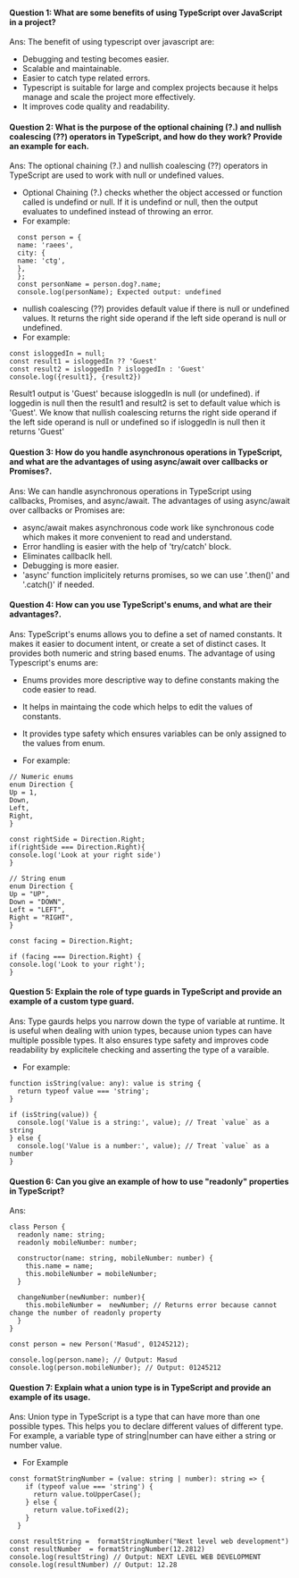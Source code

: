 #### Question 1: What are some benefits of using TypeScript over JavaScript in a project?

Ans: The benefit of using typescript over javascript are:

- Debugging and testing becomes easier.
- Scalable and maintainable.
- Easier to catch type related errors.
- Typescript is suitable for large and complex projects because it helps manage and scale the project more effectively.
- It improves code quality and readability.

#### Question 2: What is the purpose of the optional chaining (?.) and nullish coalescing (??) operators in TypeScript, and how do they work? Provide an example for each.

Ans: The optional chaining (?.) and nullish coalescing (??) operators in TypeScript are used to work with null or undefined values.

- Optional Chaining (?.) checks whether the object accessed or function called is undefind or null. If it is undefind or null, then the output evaluates to undefined instead of throwing an error.
- For example:

```
  const person = {
  name: 'raees',
  city: {
  name: 'ctg',
  },
  };
  const personName = person.dog?.name;
  console.log(personName); Expected output: undefined
```

- nullish coalescing (??) provides default value if there is null or undefined values. It returns the right side operand if the left side operand is null or undefined.
- For example:

```
const isloggedIn = null;
const result1 = isloggedIn ?? 'Guest'
const result2 = isloggedIn ? isloggedIn : 'Guest'
console.log({result1}, {result2})
```

Result1 output is 'Guest' because isloggedIn is null (or undefined). if loggedin is null then the result1 and result2 is set to default value which is 'Guest'. We know that nullish coalescing returns the right side operand if the left side operand is null or undefined so if isloggedIn is null then it returns 'Guest'

#### Question 3: How do you handle asynchronous operations in TypeScript, and what are the advantages of using async/await over callbacks or Promises?.

Ans: We can handle asynchronous operations in TypeScript using callbacks, Promises, and async/await. The advantages of using async/await over callbacks or Promises are:

- async/await makes asynchronous code work like synchronous code which makes it more convenient to read and understand.
- Error handling is easier with the help of 'try/catch' block.
- Eliminates callbaclk hell.
- Debugging is more easier.
- 'async' function implicitely returns promises, so we can use '.then()' and '.catch()' if needed.

#### Question 4: How can you use TypeScript's enums, and what are their advantages?.

Ans: TypeScript's enums allows you to define a set of named constants. It makes it easier to document intent, or create a set of distinct cases. It provides both numeric and string based enums. The advantage of using Typescript's enums are:

- Enums provides more descriptive way to define constants making the code easier to read.
- It helps in maintaing the code which helps to edit the values of constants.
- It provides type safety which ensures variables can be only assigned to the values from enum.

- For example:

```
// Numeric enums
enum Direction {
Up = 1,
Down,
Left,
Right,
}

const rightSide = Direction.Right;
if(rightSide === Direction.Right){
console.log('Look at your right side')
}
```

```
// String enum
enum Direction {
Up = "UP",
Down = "DOWN",
Left = "LEFT",
Right = "RIGHT",
}

const facing = Direction.Right;

if (facing === Direction.Right) {
console.log('Look to your right');
}
```

#### Question 5: Explain the role of type guards in TypeScript and provide an example of a custom type guard.

Ans: Type gaurds helps you narrow down the type of variable at runtime. It is useful when dealing with union types, because union types can have multiple possible types. It also ensures type safety and improves code readability by explicitele checking and asserting the type of a varaible.

- For example:

```
function isString(value: any): value is string {
  return typeof value === 'string';
}

if (isString(value)) {
  console.log('Value is a string:', value); // Treat `value` as a string
} else {
  console.log('Value is a number:', value); // Treat `value` as a number
}
```

#### Question 6: Can you give an example of how to use "readonly" properties in TypeScript?

Ans:

```
class Person {
  readonly name: string;
  readonly mobileNumber: number;

  constructor(name: string, mobileNumber: number) {
    this.name = name;
    this.mobileNumber = mobileNumber;
  }

  changeNumber(newNumber: number){
    this.mobileNumber =  newNumber; // Returns error because cannot change the number of readonly property
  }
}

const person = new Person('Masud', 01245212);

console.log(person.name); // Output: Masud
console.log(person.mobileNumber); // Output: 01245212
```

#### Question 7: Explain what a union type is in TypeScript and provide an example of its usage.

Ans: Union type in TypeScript is a type that can have more than one possible types. This helps you to declare different values of different type. For example, a variable type of string|number can have either a string or number value.

- For Example

```
const formatStringNumber = (value: string | number): string => {
    if (typeof value === 'string') {
      return value.toUpperCase();
    } else {
      return value.toFixed(2);
    }
  }

const resultString =  formatStringNumber("Next level web development")
const resultNumber  = formatStringNumber(12.2812)
console.log(resultString) // Output: NEXT LEVEL WEB DEVELOPMENT
console.log(resultNumber) // Output: 12.28

```
